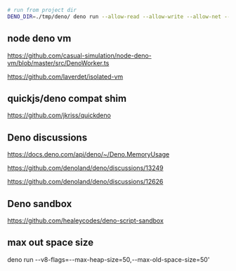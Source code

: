 ```sh
# run from project dir
DENO_DIR=./tmp/deno/ deno run --allow-read --allow-write --allow-net --unstable-worker-options --no-prompt --allow-run --allow-env --env-file=.env --unstable-bare-node-builtins src/sandbox/sandbox.ts
```

## node deno vm

https://github.com/casual-simulation/node-deno-vm/blob/master/src/DenoWorker.ts

https://github.com/laverdet/isolated-vm

## quickjs/deno compat shim

https://github.com/jkriss/quickdeno

## Deno discussions

https://docs.deno.com/api/deno/~/Deno.MemoryUsage

https://github.com/denoland/deno/discussions/13249

https://github.com/denoland/deno/discussions/12626

## Deno sandbox

https://github.com/healeycodes/deno-script-sandbox

## max out space size

deno run --v8-flags=--max-heap-size=50,--max-old-space-size=50'
